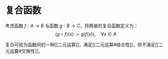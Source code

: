 # 复合函数

考虑函数 $f:A \to B$ 与函数 $g:B \to C$，将两者的复合函数定义为：
$$(g\circ f)(x):=g(f(x)) ,\quad \forall x \in A$$

复合可视为函数间的一种[[二元运算]]，满足[[二元运算#结合性]]，但不满足[[二元运算#交换性]]。